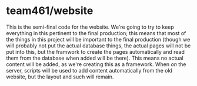 team461/website
===============

This is the semi-final code for the website.
We're going to try to keep everything in this pertinent to the final production; this means that most of the things in this project will be important to the final production (though we will probably not put the actual database things, the actual pages will not be put into this, but the framwork to create the pages automatically and read them from the database when added will be there).
This means no actual content will be added, as we're creating this as a framework.
When _on_ the server, scripts will be used to add content automatically from the old website, but the layout and such will remain.
